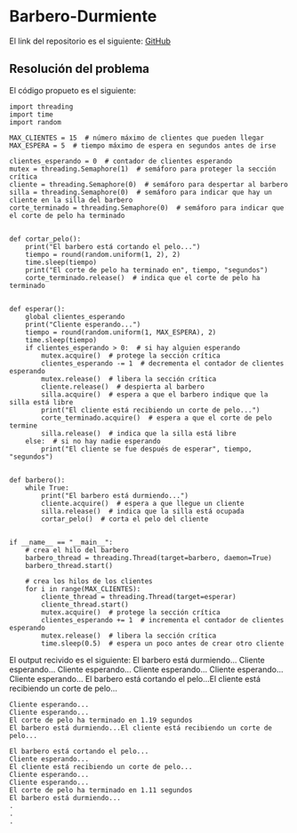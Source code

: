# Barbero-Durmiente

El link del repositorio es el siguiente: [GitHub](https://github.com/alexlomu/Barbero-Durmiente)

## Resolución del problema

El código propueto es el siguiente:

    import threading
    import time
    import random

    MAX_CLIENTES = 15  # número máximo de clientes que pueden llegar
    MAX_ESPERA = 5  # tiempo máximo de espera en segundos antes de irse

    clientes_esperando = 0  # contador de clientes esperando
    mutex = threading.Semaphore(1)  # semáforo para proteger la sección crítica
    cliente = threading.Semaphore(0)  # semáforo para despertar al barbero
    silla = threading.Semaphore(0)  # semáforo para indicar que hay un cliente en la silla del barbero
    corte_terminado = threading.Semaphore(0)  # semáforo para indicar que el corte de pelo ha terminado


    def cortar_pelo():
        print("El barbero está cortando el pelo...")
        tiempo = round(random.uniform(1, 2), 2)
        time.sleep(tiempo)
        print("El corte de pelo ha terminado en", tiempo, "segundos")
        corte_terminado.release()  # indica que el corte de pelo ha terminado


    def esperar():
        global clientes_esperando
        print("Cliente esperando...")
        tiempo = round(random.uniform(1, MAX_ESPERA), 2)
        time.sleep(tiempo)
        if clientes_esperando > 0:  # si hay alguien esperando
            mutex.acquire()  # protege la sección crítica
            clientes_esperando -= 1  # decrementa el contador de clientes esperando
            mutex.release()  # libera la sección crítica
            cliente.release()  # despierta al barbero
            silla.acquire()  # espera a que el barbero indique que la silla está libre
            print("El cliente está recibiendo un corte de pelo...")
            corte_terminado.acquire()  # espera a que el corte de pelo termine
            silla.release()  # indica que la silla está libre
        else:  # si no hay nadie esperando
            print("El cliente se fue después de esperar", tiempo, "segundos")


    def barbero():
        while True:
            print("El barbero está durmiendo...")
            cliente.acquire()  # espera a que llegue un cliente
            silla.release()  # indica que la silla está ocupada
            cortar_pelo()  # corta el pelo del cliente


    if __name__ == "__main__":
        # crea el hilo del barbero
        barbero_thread = threading.Thread(target=barbero, daemon=True)
        barbero_thread.start()

        # crea los hilos de los clientes
        for i in range(MAX_CLIENTES):
            cliente_thread = threading.Thread(target=esperar)
            cliente_thread.start()
            mutex.acquire()  # protege la sección crítica
            clientes_esperando += 1  # incrementa el contador de clientes esperando
            mutex.release()  # libera la sección crítica
            time.sleep(0.5)  # espera un poco antes de crear otro cliente
           
           
           
           
           
El output recivido es el siguiente:
    El barbero está durmiendo...
    Cliente esperando...
    Cliente esperando...
    Cliente esperando...
    Cliente esperando...
    Cliente esperando...
    El barbero está cortando el pelo...El cliente está recibiendo un corte de pelo...

    Cliente esperando...
    Cliente esperando...
    El corte de pelo ha terminado en 1.19 segundos
    El barbero está durmiendo...El cliente está recibiendo un corte de pelo...

    El barbero está cortando el pelo...
    Cliente esperando...
    El cliente está recibiendo un corte de pelo...
    Cliente esperando...
    Cliente esperando...
    El corte de pelo ha terminado en 1.11 segundos
    El barbero está durmiendo...
    .
    .
    .
